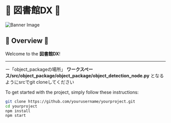 # 🌈 **図書館DX** 🌈

![Banner Image]([https://tyoudoii-illust.com/wp-content/uploads/2024/07/oksign_businessman_color-300x282.png)

## 🌟 **Overview** 🌟

Welcome to the **図書館DX**! 

---


ー「object_packageの場所」
	**ワークスペース/src/object_package/object_package/object_detection_node.py**
	となるようにsrcでgit cloneしてください



To get started with the project, simply follow these instructions:

```bash
git clone https://github.com/yourusername/yourproject.git
cd yourproject
npm install
npm start
